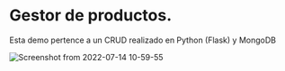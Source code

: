 # Gestor de productos.

Esta demo pertence a un CRUD realizado en Python (Flask) y MongoDB

![Screenshot from 2022-07-14 10-59-55](https://user-images.githubusercontent.com/68497100/179026070-23e73705-680e-4788-9dfa-fddf15fece61.png)
